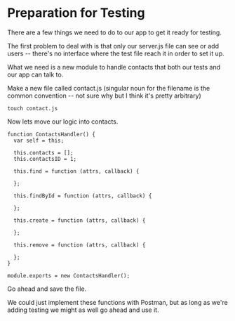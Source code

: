 # Preparation for Testing

There are a few things we need to do to our app to get it ready for testing.

The first problem to deal with is that only our server.js file can see or add users -- there's no interface where the test file reach it in order to set it up.

What we need is a new module to handle contacts that both our tests and our app can talk to.

Make a new file called contact.js (singular noun for the filename is the common convention -- not sure why but I think it's pretty arbitrary)

```
touch contact.js
```

Now lets move our logic into contacts.
```
function ContactsHandler() {
  var self = this;

  this.contacts = [];
  this.contactsID = 1;

  this.find = function (attrs, callback) {

  };

  this.findById = function (attrs, callback) {

  };

  this.create = function (attrs, callback) {

  };

  this.remove = function (attrs, callback) {

  };
}

module.exports = new ContactsHandler();
```

Go ahead and save the file.  

We could just implement these functions with Postman, but as long as we're adding testing we might as well go ahead and use it.